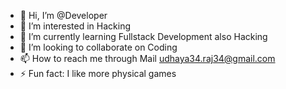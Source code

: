- 👋 Hi, I’m @Developer
- 👀 I’m interested in Hacking
- 🌱 I’m currently learning Fullstack Development also Hacking
- 💞️ I’m looking to collaborate on Coding
- 📫 How to reach me through Mail udhaya34.raj34@gmail.com
- ⚡ Fun fact: I like more physical games

<!---
HackingDon/HackingDon is a ✨ special ✨ repository because its `README.md` (this file) appears on your GitHub profile.
You can click the Preview link to take a look at your changes.
--->

